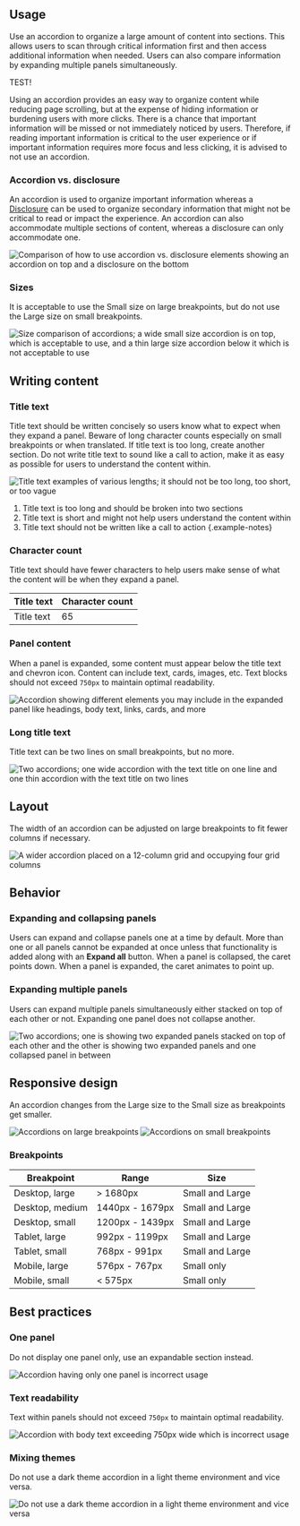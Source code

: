 ## Usage 
Use an accordion to organize a large amount of content into sections. This allows users to scan through critical information first and then access additional information when needed. Users can also compare information by expanding multiple panels simultaneously.

TEST!

Using an accordion provides an easy way to organize content while reducing page scrolling, but at the expense of hiding information or burdening users with more clicks. There is a chance that important information will be missed or not immediately noticed by users. Therefore, if reading important information is critical to the user experience or if important information requires more focus and less clicking, it is advised to not use an accordion.

### Accordion vs. disclosure 
An accordion is used to organize important information whereas a [Disclosure](/patterns/dislosure) can be used to organize secondary information that might not be critical to read or impact the experience. An accordion can also accommodate multiple sections of content, whereas a disclosure can only accommodate one.

<uxdot-example>
   <img src="{{ '../accordion-vs-disclosure.png' | url }}" alt="Comparison of how to use accordion vs. disclosure elements showing an accordion on top and a disclosure on the bottom">
</uxdot-example>

### Sizes 
It is acceptable to use the Small size on large breakpoints, but do not use the Large size on small breakpoints.

<uxdot-example>
   <img src="{{ '../accordion-sizes-best-practices.png' | url }}" alt="Size comparison of accordions; a wide small size accordion is on top, which is acceptable to use, and a thin large size accordion below it which is not acceptable to use">
</uxdot-example>


## Writing content 
### Title text 
Title text should be written concisely so users know what to expect when they expand a panel. Beware of long character counts especially on small breakpoints or when translated. If title text is too long, create another section. Do not write title text to sound like a call to action, make it as easy as possible for users to understand the content within.

<uxdot-example>
   <img src="{{ '../accordion-title-text.png' | url }}" alt="Title text examples of various lengths; it should not be too long, too short, or too vague">
</uxdot-example>

1) Title text is too long and should be broken into two sections
2) Title text is short and might not help users understand the content within
3) Title text should not be written like a call to action
   {.example-notes}

### Character count 
Title text should have fewer characters to help users make sense of what the content will be when they expand a panel.

<rh-table>
  <table>
    <thead>
      <tr>
        <th scope="col" data-label="Title text">Title text</th>
        <th scope="col" data-label="Character count">Character count</th>
      </tr>
    </thead>
    <tbody>
      <tr>
        <td data-label="Title text">Title text</td>
        <td data-label="Character count">65</td>
      </tr>
    </tbody>
  </table>
</rh-table>
    
### Panel content 
When a panel is expanded, some content must appear below the title text and chevron icon. Content can include text, cards, images, etc. Text blocks should not exceed `750px` to maintain optimal readability.

<uxdot-example>
  <img src="{{ '../accordion-panel-content.png' | url }}" alt="Accordion showing different elements you may include in the expanded panel like headings, body text, links, cards, and more">
</uxdot-example>

### Long title text 
Title text can be two lines on small breakpoints, but no more.

<uxdot-example width-adjustment="544px">
  <img src="{{ '../accordion-long-title-text.png' | url }}" alt="Two accordions; one wide accordion with the text title on one line and one thin accordion with the text title on two lines">
</uxdot-example>

## Layout 
The width of an accordion can be adjusted on large breakpoints to fit fewer columns if necessary.

<uxdot-example width-adjustment="872px">
  <img src="{{ '../accordion-layout.png' | url }}" alt="A wider accordion placed on a 12-column grid and occupying four grid columns">
</uxdot-example>

## Behavior

### Expanding and collapsing panels 
Users can expand and collapse panels one at a time by default. More than one or all panels cannot be expanded at once unless that functionality is added along with an **Expand all** button. When a panel is collapsed, the caret points down. When a panel is expanded, the caret animates to point up.

### Expanding multiple panels 
Users can expand multiple panels simultaneously either stacked on top of each other or not. Expanding one panel does not collapse another.

<uxdot-example width-adjustment="872px" >
  <img src="{{ '../accordion-expanding-multiple-panels.png' | url }}" alt="Two accordions; one is showing two expanded panels stacked on top of each other and the other is showing two expanded panels and one collapsed panel in between">
</uxdot-example>

## Responsive design 
An accordion changes from the Large size to the Small size as breakpoints get smaller.

<uxdot-example no-border variant="full">
  <img src="{{ '../accordion-breakpoints-large.png' | url }}" alt="Accordions on large breakpoints">
</uxdot-example>

<uxdot-example no-border width-adjustment="576px" alignment="left" variant="full">
  <img src="{{ '../accordion-breakpoints-small.png' | url }}" alt="Accordions on small breakpoints">
</uxdot-example>

### Breakpoints

<rh-table>
  <table>
    <thead>
      <tr>
        <th scope="col" data-label="Breakpoint">Breakpoint</th>
        <th scope="col" data-label="Range">Range</th>
        <th scope="col" data-label="Size">Size</th>
      </tr>
    </thead>
    <tbody>
      <tr>
        <td data-label="Breakpoint">Desktop, large</td>
        <td data-label="Range">> 1680px</td>
        <td data-label="Size">Small and Large</td>
      </tr>
      <tr>
        <td data-label="Breakpoint">Desktop, medium</td>
        <td data-label="Range">1440px - 1679px</td>
        <td data-label="Size">Small and Large</td>
      </tr>
      <tr>
        <td data-label="Breakpoint">Desktop, small</td>
        <td data-label="Range">1200px - 1439px</td>
        <td data-label="Size">Small and Large</td>
      </tr>
      <tr>
        <td data-label="Breakpoint">Tablet, large</td>
        <td data-label="Range">992px - 1199px</td>
        <td data-label="Size">Small and Large</td>
      </tr>
      <tr>
        <td data-label="Breakpoint">Tablet, small</td>
        <td data-label="Range">768px - 991px</td>
        <td data-label="Size">Small and Large</td>
      </tr>
      <tr>
        <td data-label="Breakpoint">Mobile, large</td>
        <td data-label="Range">576px - 767px</td>
        <td data-label="Size">Small only</td>
      </tr>
      <tr>
        <td data-label="Breakpoint">Mobile, small</td>
        <td data-label="Range">< 575px</td>
        <td data-label="Size">Small only</td>
      </tr>
    </tbody>
  </table>
</rh-table>

## Best practices 
### One panel 
Do not display one panel only, use an expandable section instead.

<uxdot-example danger>
  <img src="{{ '../accordion-best-practice-1.png' | url }}" alt="Accordion having only one panel is incorrect usage">
</uxdot-example>

### Text readability 
Text within panels should not exceed `750px` to maintain optimal readability.

<uxdot-example danger>
  <img src="{{ '../accordion-best-practice-2.png' | url }}" alt="Accordion with body text exceeding 750px wide which is incorrect usage">
</uxdot-example>


### Mixing themes 
Do not use a dark theme accordion in a light theme environment and vice versa.

<uxdot-example danger>
  <img src="{{ '../accordion-best-practice-3.png' | url }}" alt="Do not use a dark theme accordion in a light theme environment and vice versa">
</uxdot-example>
